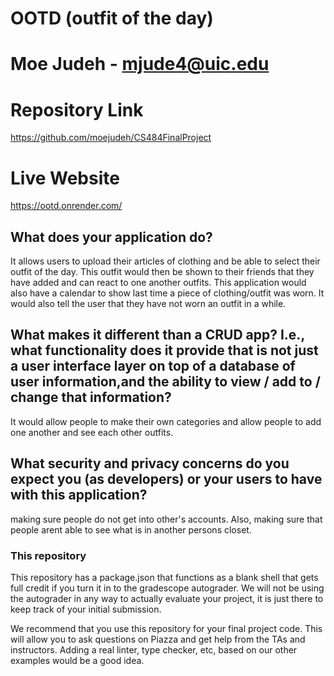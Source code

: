 # OOTD (outfit of the day)

# Moe Judeh - mjude4@uic.edu

# Repository Link
https://github.com/moejudeh/CS484FinalProject

# Live Website
https://ootd.onrender.com/

## What does your application do?
It allows users to upload their articles of clothing and be able to select their outfit of the day. This outfit would then be shown to their friends that they have added and can react to one another outfits. This application would also have a calendar to show last time a piece of clothing/outfit was worn. It would also tell the user that they have not worn an outfit in a while.

## What makes it different than a CRUD app? I.e., what functionality does it provide that is not just a user interface layer on top of a database of user information,and the ability to view / add to / change that information?
It would allow people to make their own categories and allow people to add one another and see each other outfits.

## What security and privacy concerns do you expect you (as developers) or your users to have with this application?
making sure people do not get into other's accounts. Also, making sure that people arent able to see what is in another persons closet.

### This repository

This repository has a package.json that functions as a blank shell that gets full credit if you turn it in to the gradescope autograder. We will not be using the autograder in any way to actually evaluate your project, it is just there to keep track of your initial submission.

We recommend that you use this repository for your final project code. This will allow you to ask questions on Piazza and get help from the TAs and instructors. Adding a real linter, type checker, etc, based on our other examples would be a good idea.


